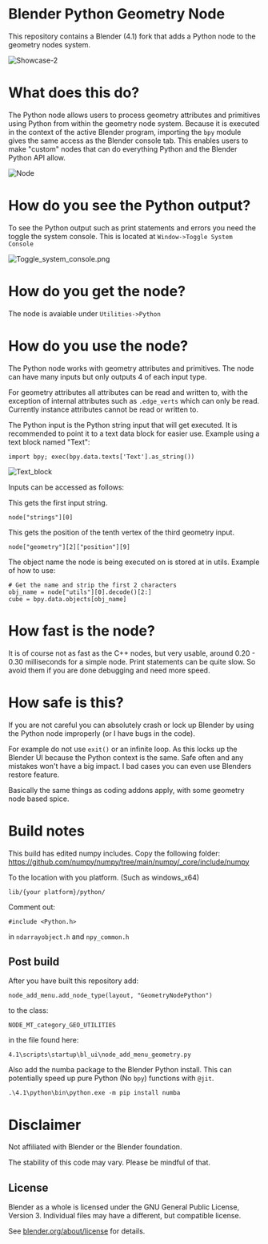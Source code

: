 # Blender Python Geometry Node
This repository contains a Blender (4.1) fork that adds a Python node to the geometry nodes system.

![Showcase-2](python_node_example_images/Showcase-2.png)

# What does this do?
The Python node allows users to process geometry attributes and primitives using Python from within the geometry node system.
Because it is executed in the context of the active Blender program, importing the `bpy` module gives the same access as the Blender console tab.
This enables users to make "custom" nodes that can do everything Python and the Blender Python API allow.

![Node](python_node_example_images/Node.png)

# How do you see the Python output?
To see the Python output such as print statements and errors you need the toggle the system console.
This is located at `Window->Toggle System Console`

![Toggle_system_console.png](python_node_example_images/Toggle_system_console.png)

# How do you get the node?
The node is avaiable under `Utilities->Python`

# How do you use the node?
The Python node works with geometry attributes and primitives. 
The node can have many inputs but only outputs 4 of each input type.

For geometry attributes all attributes can be read and written to, with the exception of internal attributes such as `.edge_verts` which can only be read. Currently instance attributes cannot be read or written to.

The Python input is the Python string input that will get executed. It is recommended to point it to a text data block for easier use.
Example using a text block named "Text":
```
import bpy; exec(bpy.data.texts['Text'].as_string())
```
![Text_block](python_node_example_images/Text_block.png)

Inputs can be accessed as follows:

This gets the first input string.
```
node["strings"][0]
```

This gets the position of the tenth vertex of the third geometry input.
```
node["geometry"][2]["position"][9]
```

The object name the node is being executed on is stored at in utils.
Example of how to use:
```
# Get the name and strip the first 2 characters
obj_name = node["utils"][0].decode()[2:]
cube = bpy.data.objects[obj_name]
```


# How fast is the node?
It is of course not as fast as the C++ nodes, but very usable, around 0.20 - 0.30 milliseconds for a simple node.
Print statements can be quite slow. So avoid them if you are done debugging and need more speed.

# How safe is this?
If you are not careful you can absolutely crash or lock up Blender by using the Python node improperly (or I have bugs in the code). 

For example do not use `exit()` or an infinite loop. As this locks up the Blender UI because the Python context is the same. Safe often and any mistakes won't have a big impact. I bad cases you can even use Blenders restore feature.

Basically the same things as coding addons apply, with some geometry node based spice.

# Build notes
This build has edited numpy includes. Copy the following folder:
https://github.com/numpy/numpy/tree/main/numpy/_core/include/numpy

To the location with you platform. (Such as windows_x64)
```
lib/{your platform}/python/
```
Comment out:
```
#include <Python.h>
```
in `ndarrayobject.h` and `npy_common.h`

## Post build

After you have built this repository add:
```
node_add_menu.add_node_type(layout, "GeometryNodePython")
```
to the class: 
```
NODE_MT_category_GEO_UTILITIES
```
in the file found here: 
```
4.1\scripts\startup\bl_ui\node_add_menu_geometry.py
```
Also add the numba package to the Blender Python install. This can potentially speed up pure Python (No `bpy`) functions with `@jit`.

```
.\4.1\python\bin\python.exe -m pip install numba
```

# Disclaimer
Not affiliated with Blender or the Blender foundation.

The stability of this code may vary. Please be mindful of that.

License
-------

Blender as a whole is licensed under the GNU General Public License, Version 3.
Individual files may have a different, but compatible license.

See [blender.org/about/license](https://www.blender.org/about/license) for details.
